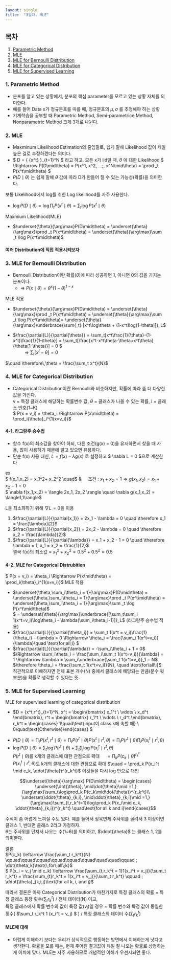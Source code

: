 ```yaml
---
layout: single
title:  "3일차. MLE"
---
```


## 목차
1. [Parametric Method](#1-parametric-method)
2. [MLE](#2-mle)
3. [MLE for Bernoulli Distribution](#3-mle-for-bernoulli-distribution)
4. [MLE for Categorical Distribution](#4-mle-for-categorical-distribution)
5. [MLE for Supervised Learning](#5-mle-for-supervised-learning)

### 1. Parametric Method
- 분포를 알고 있는 상황에서, 분포의 핵심 parameter를 모르고 있는 상황 자체를 의미한다.
- 예를 들어 Data x가 정규분포를 따를 때, 정규분포의 $\mu, \sigma$ 를 추정해야 하는 상황
- 기계학습을 공부할 때 Parametric Method, Semi-parametrice Method, Nonparametric Method 크게 3개로 나뉜다.

### 2. MLE
- Maxminum Likelihood Estimation의 줄임말로, 쉽게 말해 Likelihood 값이 제일 높은 걸로 추정하겠다는 의미다.
- $ D = { \{x^t\} }_{t=1}^N $ 라고 하고, 모든 x가 iid일 때, $\theta$ 에 대한 Likelihood
$ \Rightarrow P(D\mid\theta) = P(x^1, x^2, ...\;, x^N\mid\theta) = \prod _t P(x^t\mid\theta) $
- $P(D\mid\theta)$ 는 쉽게 말해 $\theta$ 값에 따라 D가 만들어 질 수 있는 가능성(확률)을 의미한다.

보통 Likelihood에서 log를 취한 Log likelihood를 자주 사용한다.
- $\log P(D\mid\theta) = \log \prod _t P(x^t\mid\theta) = \sum _t \log P(x^t\mid\theta)$

Maxmium Likelihood(MLE)
- $\underset{\theta}{\arg\max}P(D\mid\theta) = \underset{\theta}{\arg\max}\prod _t P(x^t\mid\theta) = \underset{\theta}{\arg\max}\sum _t \log P(x^t\mid\theta)$

#### 여러 Distribution에 직접 적용시켜보자

### 3. MLE for Bernoulli Distribution
- Bernoulli Distribution이란 확률($\theta$)에 따라 성공하면 1, 아니면 0의 값을 가지는 분포이다.
    - => $P(x\mid\theta) = \theta^x(1-\theta)^{1-x}$ 

MLE 적용 
* $\underset{\theta}{\arg\max}P(D\mid\theta) = \underset{\theta}{\arg\max}\prod _t P(x^t\mid\theta) = \underset{\theta}{\arg\max}\sum _t \log P(x^t\mid\theta)= \underset{\theta}{\arg\max}\underbrace{\sum{_t} [x^t\log\theta + (1-x^t)log(1-\theta)]}_L$  

* $\frac{\partial{L}}{\partial{\theta}} = \sum_t[x^t\frac{1}{\theta}-(1-x^t)\frac{1}{1-\theta}] = \sum_t[\frac{x^t-x^t\theta-\theta+x^t\theta}{\theta(1-\theta)}] = 0 $  
$\qquad \Rightarrow \sum_t[x^t-\theta] = 0$  
  

$\quad \therefore\,\theta = \frac{\sum_t x^t}{N}$


### 4. MLE for Categorical Distribution
- Categorical Distribution이란 Bernoulli와 비슷하지만, 확률에 따라 좀 더 다양한 값을 가진다.  
v = 특정 클래스에 해당하는 확률변수 값, $\theta$ = 클래스가 나올 수 있는 확률, i = 클래스 번호(1~K)  
$ P(x = v_i) = \theta_i \Rightarrow P(x\mid\theta) = \prod_i{\theta}_i^{1(x=v_i)}$ 

#### 4-1. 라그랑주 승수법  
- 함수 f(x)의 최소값을 찾아야 하되, 다른 조건(g(x) = 0)을 유지하면서 찾을 때 사용, 많이 사용하기 때문에 알고 있으면 유용하다.  
- 단순 f(x) 사용 대신, $L = f(x) - \lambda g(x)$ 로 설정하고 $ \nabla L = 0 $으로 계산한다

ex  
$ f(x_1,x_2) = x_1^2+ x_2^2 \quad$ & $\quad$조건 : $x_1 + x_2 = 1 \Rightarrow g(x_1,x_2) = x_1+x_2 -1 = 0$  
$ \nabla f(x_1,x_2) = \langle 2x_1, 2x_2 \rangle \quad \nabla g(x_1,x_2) = \langle1,1\rangle$  

L을 최소화하기 위해 $\nabla L = 0$을 이용  
1. $\frac{\partial{L}}{\partial{x_1}} = 2x_1 - \lambda = 0 \quad \therefore x_1 = \frac{\lambda}{2}$
2. $\frac{\partial{L}}{\partial{x_2}} = 2x_2 - \lambda = 0 \quad \therefore x_2 = \frac{\lambda}{2}$
3. $\frac{\partial{L}}{\partial{\lambda}} = x_1 + x_2 - 1 = 0 \quad \therefore \lambda = 1, x_1 = x_2 = \frac{1}{2}$  
결국 f(x)의 최소값 = $x_1^2+x_2^2 = 0.5^2 + 0.5^2 = 0.5$

#### 4-2. MLE for Categorical Distrubition
$ P(x = v_i) = \theta_i \Rightarrow P(x\mid\theta) = \prod_i{\theta}_i^{1(x=v_i)}$ 
MLE 적용 
* $\underset{\theta,\sum_i\theta_i = 1}{\arg\max}P(D\mid\theta) = \underset{\theta,\sum_i\theta_i = 1}{\arg\max}\prod _t P(x^t\mid\theta) = \underset{\theta,\sum_i\theta_i = 1}{\arg\max}\sum _t \log P(x^t\mid\theta)$  
$ = \underset{\theta}{\arg\max}\underbrace{[\sum_t\sum_i 1(x^t=v_i)\log\theta_i - \lambda(\sum_i\theta_i-1)]}_L$ (라그랑주 승수법 적용)  
*  $\frac{\partial{L}}{\partial{\theta_i}} = \sum_t 1(x^t = v_i)\frac{1}{\theta_i} - \lambda = 0 \Rightarrow \theta_i = \frac{\sum_t 1(x^t=v_i)}{\lambda}\quad \text{for\;all\;i} $ 
*  $\frac{\partial{L}}{\partial{\lambda}} = -\sum_i\theta_i + 1 = 0$  
$\Rightarrow \sum_i\theta_i = \frac{\sum_i\sum_t 1(x^t=v_i)}{\lambda} = 1 \Rightarrow \lambda = \sum_i\underbrace{\sum_t 1(x^t=v_i)}_1 = N$  
$\therefore \theta_i = \frac{\sum_t 1(x^t=v_i)}{N}, \quad \text{for\all\i}$  
직관적으로 이해하자면 전체 표본 개수(N) 중에서 클래스에 해당되는 만큼(분수 윗부분)을 확률로 생각할 수 있다는 뜻.

### 5. MLE for Supervised Learning
MLE for supervised learning of categorical distribution
- $D = \{x^t,r^t\}_{t=1}^N, x^t = \begin{bmatrix} x_1^t \\ \vdots \\ x_d^t \end{bmatrix}, r^t = \begin{bmatrix} r_1^t \\ \vdots \\ r_d^t \end{bmatrix}, r_k^t = \begin{cases} 1\quad\text{input이 class  k에 속할 때} \\ 0\quad\text{Otherwise}\end{cases} $
* $P(D\mid\theta) = \prod_t P(x^t,r^t\mid\theta) = \prod_t P(r^t\mid\theta)P(x^t\mid r^t,\theta) = \prod_t P(r^t\mid\theta)\prod_i P(x_i^t\mid r^t,\theta)$  
* $\log P(D\mid\theta) = \sum_t \log P(r^t\mid\theta) + \sum_t\sum_i \log P(x_i^t\mid r^t,\theta)$  
$P(r^t\mid\theta)$를 k개의 클래스에 대한 관점으로 확대 $\quad = \prod_k P(c_k \mid \dot{\theta})^{r_k^t}$   
$P(x_i^t\mid r^t,\theta)$도 k개의 클래스에 대한 관점으로 확대 $\quad = \prod_k P(x_i^t \mid c_k, \ddot{\theta})^{r_k^t}$ 이것들을 다시 log 안으로 대입

$$\underset{\theta}{\arg\max} P(D\mid\theta) = \begin{cases} \underset{\dot{\theta}, \mid\dot{\theta}\mid =1,}{\arg\max}\sum_t\log\prod_k P(c_k\mid\dot{\theta})^{r_k^t}\\  \underset{\ddot{\theta}_{k,i}, \mid\ddot{\theta}_{k,i}\mid =1,}{\arg\max}\sum_{t,r_k^t=1}\log\prod_k P(x_i\mid c_k, \ddot{\theta}_{k,i})^{r_k^t} \quad\text{for all k and i}\end{cases}$$

수식이 좀 어렵게 느껴질 수도 있다. 예를 들어서 정육면체 주사위를 굴려서 3 이상이면 클래스 1, 반대면 클래스 2라고 가정하자.  
$\dot{\theta}$는 주사위를 던져서 나오는 수(1~6)를 의미하고, $\ddot{\theta}$ 는 클래스 1, 2를 의미한다.

결론  
$P(c_k) \leftarrow \frac{\sum_t r_k^t}{N} \qquad\qquad\qquad\qquad\qquad\qquad\quad\quad\qquad ; \dot{\theta_k}\text{\;for\;all\;k}$  
$ P(x_i = v_j \mid c_k) \leftarrow \frac{\sum_{t,r_k^t = 1}1(x_i^t = v_j)}{\sum_t r_k^t} = \frac{\sum_{t}r_k^t = 1(x_i^t = v_j)}{\sum_t r_k^t} \qquad ; \ddot{\theta}_{k,i,j}\text{for all k, i, and j}$

따라서 결론은 아까 Categorical Distribution가 마찬가지로
특정 클래스의 확률 = 특정 클래스 등장 횟수($\sum_t r_k^t$) / 전체 데이터(N) 이고,  
특정 클래스에서 확률 변수의 값이 특정 값($v_j$)일 경우 = 확률 변수와 특정 값이 동일한 횟수(  $\sum_t r_k^t 1 (x_i^t = v_j) $  ) / 특정 클래스의 데이터 수($\sum_t r_k^t$)

#### MLE에 대해
- 어렵게 이해하기 보다는 우리가 상식적으로 행동하는 방면에서 이해하는게 낫다고 생각한다. 확률을 모를 때는, 현재 주어진 결과값이 제일 잘 나오는 확률로 상정하는게 이치에 맞다. MLE는 자주 사용하므로 개념적인 이해가 우선시되면 좋다.
